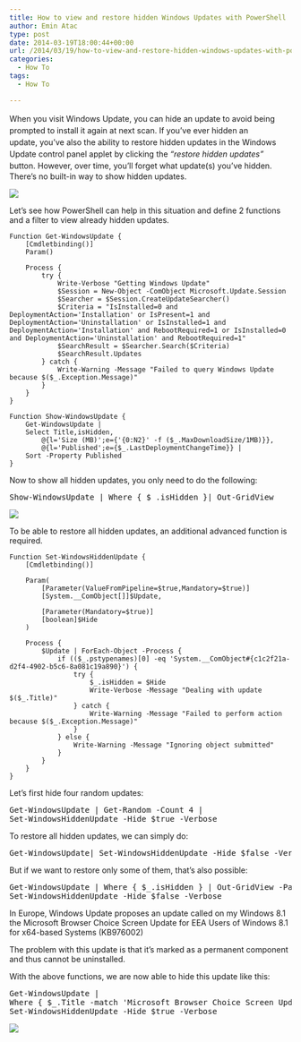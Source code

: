 ```yaml
---
title: How to view and restore hidden Windows Updates with PowerShell
author: Emin Atac
type: post
date: 2014-03-19T18:00:44+00:00
url: /2014/03/19/how-to-view-and-restore-hidden-windows-updates-with-powershell/
categories:
  - How To
tags:
  - How To

---
```

<span style="line-height: 1.5em;">When you visit Windows Update, you can hide an update to avoid being prompted to install it again at next scan. If </span>you&#8217;ve<span style="line-height: 1.5em;"> ever hidden an update, </span>you&#8217;ve<span style="line-height: 1.5em;"> also the ability to restore hidden updates in the Windows Update control panel applet by clicking the </span><em style="line-height: 1.5em;">“restore hidden updates”</em> <span style="line-height: 1.5em;">button. </span>However, over time, you’ll forget what update(s) you&#8217;ve hidden. There’s no built-in way to show hidden updates.

![](/images/image0001.jpg)

Let’s see how PowerShell can help in this situation and define 2 functions and a filter to view already hidden updates.


    Function Get-WindowsUpdate {
        [Cmdletbinding()]
        Param()
    
        Process {
            try {
                Write-Verbose "Getting Windows Update"
                $Session = New-Object -ComObject Microsoft.Update.Session            
                $Searcher = $Session.CreateUpdateSearcher()            
                $Criteria = "IsInstalled=0 and DeploymentAction='Installation' or IsPresent=1 and DeploymentAction='Uninstallation' or IsInstalled=1 and DeploymentAction='Installation' and RebootRequired=1 or IsInstalled=0 and DeploymentAction='Uninstallation' and RebootRequired=1"            
                $SearchResult = $Searcher.Search($Criteria)           
                $SearchResult.Updates
            } catch {
                Write-Warning -Message "Failed to query Windows Update because $($_.Exception.Message)"
            }
        }
    }
    
    Function Show-WindowsUpdate {
        Get-WindowsUpdate |
        Select Title,isHidden,
            @{l='Size (MB)';e={'{0:N2}' -f ($_.MaxDownloadSize/1MB)}},
            @{l='Published';e={$_.LastDeploymentChangeTime}} |
        Sort -Property Published
    }
Now to show all hidden updates, you only need to do the following:

<pre class="brush: powershell; title: ; notranslate" title="">Show-WindowsUpdate | Where { $_.isHidden }| Out-GridView
</pre>

![](/images/image00021.jpg)

To be able to restore all hidden updates, an additional advanced function is required.


    Function Set-WindowsHiddenUpdate {
        [Cmdletbinding()]
    
        Param(
            [Parameter(ValueFromPipeline=$true,Mandatory=$true)]
            [System.__ComObject[]]$Update,
    
            [Parameter(Mandatory=$true)]
            [boolean]$Hide
        )
    
        Process {
            $Update | ForEach-Object -Process {
                if (($_.pstypenames)[0] -eq 'System.__ComObject#{c1c2f21a-d2f4-4902-b5c6-8a081c19a890}') {
                    try {
                        $_.isHidden = $Hide
                        Write-Verbose -Message "Dealing with update $($_.Title)"
                    } catch {
                        Write-Warning -Message "Failed to perform action because $($_.Exception.Message)"
                    }
                } else {
                    Write-Warning -Message "Ignoring object submitted"
                }
            }
        }
    }
Let’s first hide four random updates:

<pre class="brush: powershell; title: ; notranslate" title="">Get-WindowsUpdate | Get-Random -Count 4 |
Set-WindowsHiddenUpdate -Hide $true -Verbose
</pre>

To restore all hidden updates, we can simply do:

<pre class="brush: powershell; title: ; notranslate" title="">Get-WindowsUpdate| Set-WindowsHiddenUpdate -Hide $false -Verbose
</pre>

But if we want to restore only some of them, that’s also possible:

<pre class="brush: powershell; title: ; notranslate" title="">Get-WindowsUpdate | Where { $_.isHidden } | Out-GridView -PassThru |
Set-WindowsHiddenUpdate -Hide $false -Verbose
</pre>

In Europe, Windows Update proposes an update called on my Windows 8.1 the Microsoft Browser Choice Screen Update for EEA Users of Windows 8.1 for x64-based Systems (KB976002)

The problem with this update is that it’s marked as a permanent component and thus cannot be uninstalled.

With the above functions, we are now able to hide this update like this:

<pre class="brush: powershell; title: ; notranslate" title="">Get-WindowsUpdate |
Where { $_.Title -match 'Microsoft Browser Choice Screen Update'} |
Set-WindowsHiddenUpdate -Hide $true -Verbose
</pre>
![](/images/image0031.jpg)